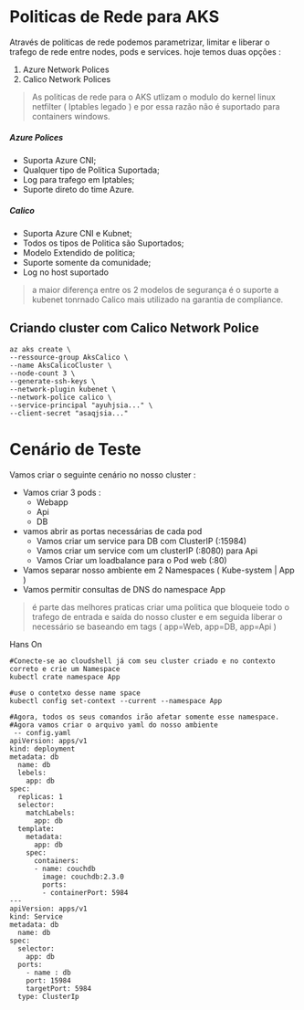 # Politicas de Rede para AKS

Através de politicas de rede podemos parametrizar, limitar e liberar o trafego de rede entre nodes, pods e services. hoje temos duas opções :

1. Azure Network Polices
2. Calico Network Polices

> As politicas de rede para o AKS utlizam o modulo do kernel linux netfilter ( Iptables legado ) e por essa razão não é suportado para containers windows.

##### Azure Polices

- Suporta Azure CNI;
- Qualquer tipo de Politica Suportada;
- Log para trafego em Iptables;
- Suporte direto do time Azure.

##### Calico

- Suporta Azure CNI e Kubnet;
- Todos os tipos de Politica são Suportados;
- Modelo Extendido de politica;
- Suporte somente da comunidade;
- Log no host suportado

> a maior diferença entre os 2 modelos de segurança é o suporte a kubenet tonrnado Calico mais utilizado na garantia de compliance.

## Criando cluster com Calico Network Police

```
az aks create \
--ressource-group AksCalico \
--name AksCalicoCluster \
--node-count 3 \
--generate-ssh-keys \
--network-plugin kubenet \
--network-police calico \
--service-principal "ayuhjsia..." \
--client-secret "asaqjsia..."

```

# Cenário de Teste

Vamos criar o seguinte cenário no nosso cluster :
- Vamos criar 3 pods :
  - Webapp
  - Api
  - DB
- vamos abrir as portas necessárias de cada pod
  - Vamos criar um service para DB com ClusterIP (:15984)
  - Vamos criar um service com um clusterIP (:8080) para Api
  - Vamos Criar um loadbalance para o Pod web (:80)
- Vamos separar nosso ambiente em 2 Namespaces ( Kube-system | App )
- Vamos permitir consultas de DNS do namespace App

> é parte das melhores praticas criar uma politica que bloqueie todo o trafego de entrada e saída do nosso cluster e em seguida liberar o necessário se baseando em tags ( app=Web, app=DB, app=Api )

Hans On

```
#Conecte-se ao cloudshell já com seu cluster criado e no contexto correto e crie um Namespace
kubectl crate namespace App

#use o contetxo desse name space
kubectl config set-context --current --namespace App

#Agora, todos os seus comandos irão afetar somente esse namespace.
#Agora vamos criar o arquivo yaml do nosso ambiente
 -- config.yaml
apiVersion: apps/v1
kind: deployment
metadata: db
  name: db
  lebels:
    app: db
spec:
  replicas: 1
  selector:
    matchLabels:
      app: db
  template:
    metadata:
      app: db
    spec:
      containers:
      - name: couchdb
        image: couchdb:2.3.0
        ports:
        - containerPort: 5984
---
apiVersion: apps/v1
kind: Service
metadata: db
  name: db
spec:
  selector:
    app: db
  ports:
    - name : db
    port: 15984
    targetPort: 5984
  type: ClusterIp

```
